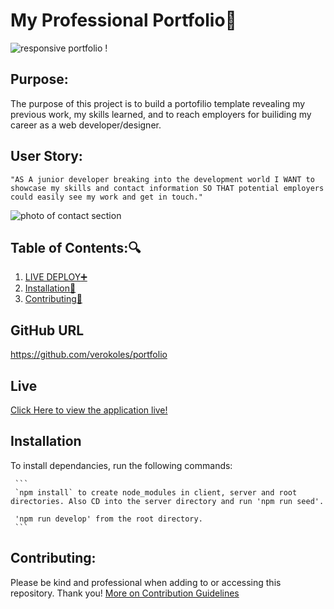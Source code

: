 # My Professional Portfolio:briefcase:

![responsive portfolio]()
!
## Purpose:

The purpose of this project is to build a portofilio template revealing my previous work, my skills learned, and to reach employers for builiding my career as a web developer/designer.

## User Story:

`"AS A junior developer breaking into the development world
I WANT to showcase my skills and contact information
SO THAT potential employers could easily see my work and get in touch."`

![photo of contact section]()

## Table of Contents::mag:

1.  [ LIVE DEPLOY:heavy_plus_sign: ](#live)
2.  [ Installation:hammer: ](#installation)
3.  [ Contributing:handshake: ](#contributing)

## GitHub URL
https://github.com/verokoles/portfolio

## Live

[Click Here to view the application live!]() <br>

## Installation

To install dependancies, run the following commands:

     ```
     `npm install` to create node_modules in client, server and root directories. Also CD into the server directory and run 'npm run seed'.

     'npm run develop' from the root directory.
     ```

## Contributing:

Please be kind and professional when adding to or accessing this repository. Thank you!
[More on Contribution Guidelines](https://github.com/verokoles/readme-generator/blob/f57cf6a98bf276960885496059df4b039247c985/contributing.md)


